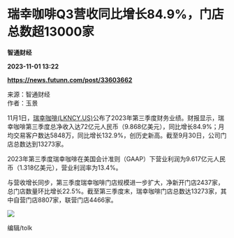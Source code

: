 # 瑞幸咖啡Q3营收同比增长84.9%，门店总数超13000家
**智通财经**

**2023-11-01 13:22**

**https://news.futunn.com/post/33603662**

来源：智通财经  
作者：玉景

11月1日，[瑞幸咖啡(LKNCY.US)](https://www.futunn.com/quote/stock?m=us&code=LKNCY)公布了2023年第三季度财务业绩。财报显示，瑞幸咖啡第三季度总净收入达72亿元人民币（9.868亿美元），同比增长84.9%；月均交易客户数达5848万，同比增长132.9%，创历史新高。截至9月30日，公司门店总数达到13273家。

2023年第三季度瑞幸咖啡在美国会计准则（GAAP）下营业利润为9.617亿元人民币（1.318亿美元），营业利润率为13.4%。

与营收增长同步，第三季度瑞幸咖啡门店规模进一步扩大，净新开门店2437家，总门店数量环比增长22.5%。截至第三季度末，瑞幸咖啡门店总数达13273家，其中自营门店8807家，联营门店4466家。

![](https://postimg.futunn.com/16988437699408758680318.jpeg)

编辑/tolk
